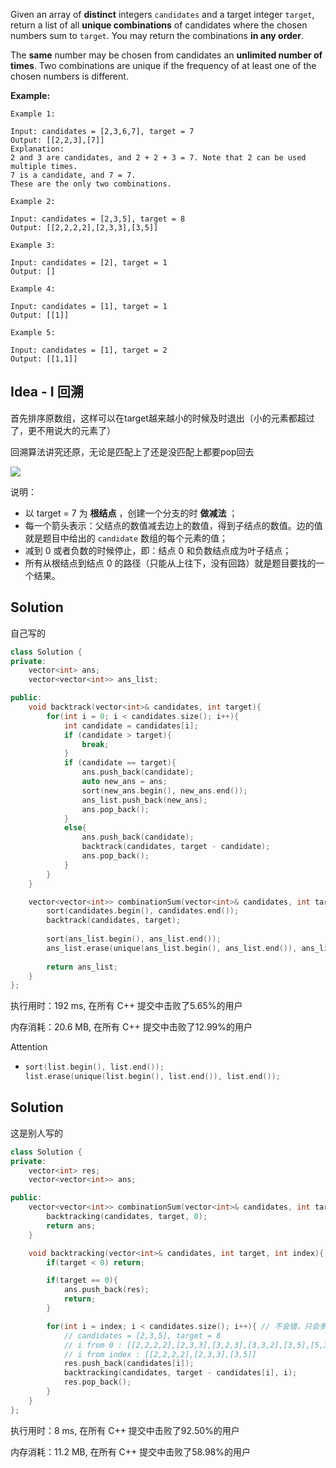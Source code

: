 Given an array of **distinct** integers `candidates` and a target integer `target`, return a list of all **unique combinations** of candidates where the chosen numbers sum to `target`. You may return the combinations **in any order**.

The **same** number may be chosen from candidates an **unlimited number of times**. Two combinations are unique if the frequency of at least one of the chosen numbers is different.



**Example:**

```
Example 1:

Input: candidates = [2,3,6,7], target = 7
Output: [[2,2,3],[7]]
Explanation:
2 and 3 are candidates, and 2 + 2 + 3 = 7. Note that 2 can be used multiple times.
7 is a candidate, and 7 = 7.
These are the only two combinations.

Example 2:

Input: candidates = [2,3,5], target = 8
Output: [[2,2,2,2],[2,3,3],[3,5]]

Example 3:

Input: candidates = [2], target = 1
Output: []

Example 4:

Input: candidates = [1], target = 1
Output: [[1]]

Example 5:

Input: candidates = [1], target = 2
Output: [[1,1]]
```

## Idea - I 回溯

首先排序原数组，这样可以在target越来越小的时候及时退出（小的元素都超过了，更不用说大的元素了）

回溯算法讲究还原，无论是匹配上了还是没匹配上都要pop回去

![](https://pic.leetcode-cn.com/1598091943-hZjibJ-file_1598091940241)

说明：

- 以 target = 7 为 **根结点** ，创建一个分支的时 **做减法** ；
- 每一个箭头表示：父结点的数值减去边上的数值，得到子结点的数值。边的值就是题目中给出的 `candidate` 数组的每个元素的值；
- 减到 0 或者负数的时候停止，即：结点 0 和负数结点成为叶子结点；
- 所有从根结点到结点 0 的路径（只能从上往下，没有回路）就是题目要找的一个结果。

## Solution

自己写的


```c++
class Solution {
private:
    vector<int> ans;
    vector<vector<int>> ans_list;

public:
    void backtrack(vector<int>& candidates, int target){
        for(int i = 0; i < candidates.size(); i++){
            int candidate = candidates[i];
            if (candidate > target){
                break;
            }
            if (candidate == target){
                ans.push_back(candidate);
                auto new_ans = ans;
                sort(new_ans.begin(), new_ans.end());
                ans_list.push_back(new_ans);
                ans.pop_back();
            }
            else{
                ans.push_back(candidate);
                backtrack(candidates, target - candidate);
                ans.pop_back();
            }
        }
    }

    vector<vector<int>> combinationSum(vector<int>& candidates, int target) {
        sort(candidates.begin(), candidates.end());
        backtrack(candidates, target);
        
        sort(ans_list.begin(), ans_list.end());
        ans_list.erase(unique(ans_list.begin(), ans_list.end()), ans_list.end());
        
        return ans_list;
    }
};
```

执行用时：192 ms, 在所有 C++ 提交中击败了5.65%的用户

内存消耗：20.6 MB, 在所有 C++ 提交中击败了12.99%的用户

Attention

- ```c++
  sort(list.begin(), list.end());
  list.erase(unique(list.begin(), list.end()), list.end());
  ```

## Solution

这是别人写的

```c++
class Solution {
private:
    vector<int> res;
    vector<vector<int>> ans;

public:
    vector<vector<int>> combinationSum(vector<int>& candidates, int target) {
        backtracking(candidates, target, 0);
        return ans;
    }

    void backtracking(vector<int>& candidates, int target, int index){
        if(target < 0) return;

        if(target == 0){
            ans.push_back(res);
            return;
        }

        for(int i = index; i < candidates.size(); i++){ // 不会错，只会多访问此前遍历时访问过的节点
            // candidates = [2,3,5], target = 8
            // i from 0 : [[2,2,2,2],[2,3,3],[3,2,3],[3,3,2],[3,5],[5,3]]
            // i from index : [[2,2,2,2],[2,3,3],[3,5]]
            res.push_back(candidates[i]);
            backtracking(candidates, target - candidates[i], i);
            res.pop_back();
        }
    }
};
```

执行用时：8 ms, 在所有 C++ 提交中击败了92.50%的用户

内存消耗：11.2 MB, 在所有 C++ 提交中击败了58.98%的用户



